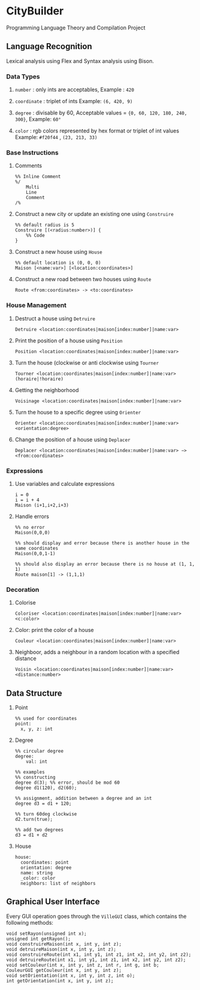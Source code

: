 

# CityBuilder
Programming Language Theory and Compilation Project

## Language Recognition
Lexical analysis using Flex and Syntax analysis using Bison.

### Data Types
1. `number` : only ints are acceptables,
Example : `420`

2. `coordinate` : triplet of ints
Example: `(6, 420, 9)`

3. `degree` : divisable by 60,
Acceptable values = `{0, 60, 120, 180, 240, 300}`,
Example: `60°`

4. `color` : rgb colors represented by hex format or triplet of int values
Example: `#f20f44` , `(23, 213, 33)`

### Base Instructions
1. Comments
    ```
    %% Inline Comment
    %/
        Multi
        Line
        Comment
    /%
    ```
2. Construct a new city or update an existing one using `Construire`
    ```
    %% default radius is 5
    Construire [(<radius:number>)] {
        %% Code
    }
    ```
3. Construct a new house using `House`
    ```
    %% default location is (0, 0, 0)
    Maison [<name:var>] [<location:coordinates>]
    ```
4. Construct a new road between two houses using `Route`
    ```
    Route <from:coordinates> -> <to:coordinates>
    ```
### House Management
1. Destruct a house using `Detruire`
    ```
    Detruire <location:coordinates|maison[index:number]|name:var>
    ```
2. Print the position of a house using `Position`
    ```
    Position <location:coordinates|maison[index:number]|name:var>
    ```
3. Turn the house (clockwise or anti clockwise using `Tourner`
    ```
    Tourner <location:coordinates|maison[index:number]|name:var> (horaire|!horaire)
    ```
4. Getting the neighborhood
    ```
    Voisinage <location:coordinates|maison[index:number]|name:var>
    ```
5. Turn the house to a specific degree using `Orienter`
    ```
    Orienter <location:coordinates|maison[index:number]|name:var> <orientation:degree>
    ```
6. Change the position of a house using `Deplacer`
    ```
    Deplacer <location:coordinates|maison[index:number]|name:var> −> <from:coordinates>
	```
### Expressions
1. Use variables and calculate expressions
	```
	i = 0
	i = i + 4
	Maison (i+1,i+2,i+3)
	```
2. Handle errors
	```
	%% no error
	Maison(0,0,0)

	%% should display and error because there is another house in the same coordinates
	Maison(0,0,1-1)

	%% should also display an error because there is no house at (1, 1, 1)
	Route maison[1] -> (1,1,1)
	```
### Decoration
1. Colorise
	```
	Coloriser <location:coordinates|maison[index:number]|name:var> <c:color>
	```
2. Color: print the color of a house
	```
	Couleur <location:coordinates|maison[index:number]|name:var>
	```
3. Neighboor, adds a neighbour in a random location with a specified distance
	```
	Voisin <location:coordinates|maison[index:number]|name:var> <distance:number>
	```
## Data Structure
1. Point
	```
	%% used for coordinates
	point:
	  x, y, z: int
	```
2. Degree
	```
	%% circular degree
	degree:
		val: int

	%% examples
	%% constructing
	degree d(3); %% error, should be mod 60
	degree d1(120), d2(60);

	%% assignment, addition between a degree and an int
	degree d3 = d1 + 120;

	%% turn 60deg clockwise
	d2.turn(true);

	%% add two degrees
	d3 = d1 + d2
	```
3. House
	```
	house:
	  coordinates: point
	  orientation: degree
	  name: string
	  _color: color
	  neighbors: list of neighbors
	```
## Graphical User Interface
Every GUI operation goes through the `VilleGUI` class, which contains the following methods:
```
void setRayon(unsigned int x);
unsigned int getRayon();
void construireMaison(int x, int y, int z);
void detruireMaison(int x, int y, int z);
void construireRoute(int x1, int y1, int z1, int x2, int y2, int z2);
void detruireRoute(int x1, int y1, int z1, int x2, int y2, int z2);
void setCouleur(int x, int y, int z, int r, int g, int b;
CouleurGUI getCouleur(int x, int y, int z);
void setOrientation(int x, int y, int z, int o);
int getOrientation(int x, int y, int z);
```
